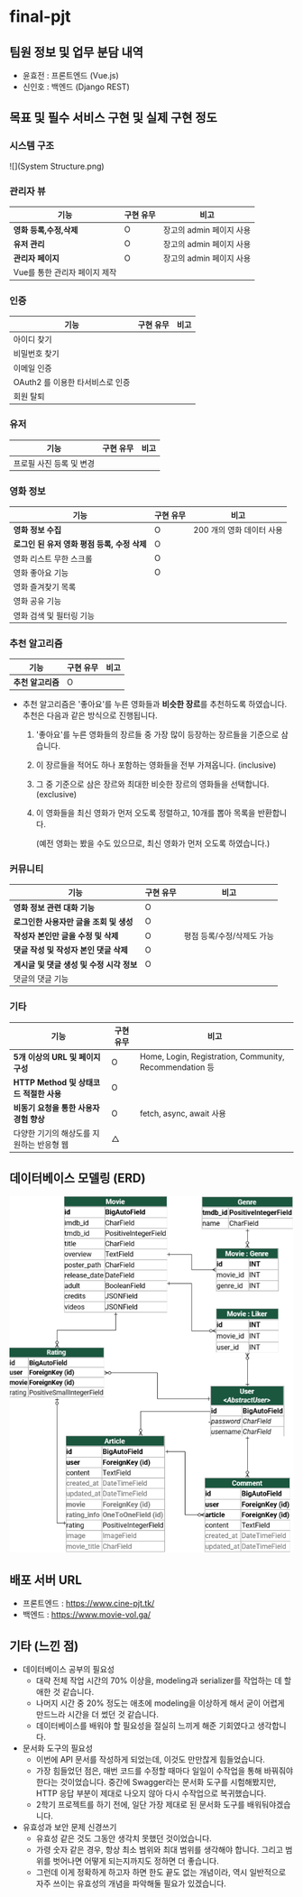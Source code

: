 # final-pjt

## 팀원 정보 및 업무 분담 내역

- 윤효전 : 프론트엔드 (Vue.js)
- 신인호 : 백엔드 (Django REST)

## 목표 및 필수 서비스 구현 및 실제 구현 정도

### 시스템 구조

![](System Structure.png)



### 관리자 뷰

| 기능                          | 구현 유무 | 비고                     |
| ----------------------------- | --------- | ------------------------ |
| **영화 등록,수정,삭제**       | O         | 장고의 admin 페이지 사용 |
| **유저 관리**                 | O         | 장고의 admin 페이지 사용 |
| **관리자 페이지**             | O         | 장고의 admin 페이지 사용 |
| Vue를 통한 관리자 페이지 제작 |           |                          |

### 인증

| 기능                             | 구현 유무 | 비고 |
| -------------------------------- | --------- | ---- |
| 아이디 찾기                      |           |      |
| 비밀번호 찾기                    |           |      |
| 이메일 인증                      |           |      |
| OAuth2 를 이용한 타서비스로 인증 |           |      |
| 회원 탈퇴                        |           |      |

### 유저

| 기능                     | 구현 유무 | 비고 |
| ------------------------ | --------- | ---- |
| 프로필 사진 등록 및 변경 |           |      |

### 영화 정보

| 기능                                         | 구현 유무 | 비고                      |
| -------------------------------------------- | --------- | ------------------------- |
| **영화 정보 수집**                           | O         | 200 개의 영화 데이터 사용 |
| **로그인 된 유저 영화 평점 등록, 수정 삭제** | O         |                           |
| 영화 리스트 무한 스크롤                      | O         |                           |
| 영화 좋아요 기능                             | O         |                           |
| 영화 즐겨찾기 목록                           |           |                           |
| 영화 공유 기능                               |           |                           |
| 영화 검색 및 필터링 기능                     |           |                           |

### 추천 알고리즘

| 기능              | 구현 유무 | 비고 |
| ----------------- | --------- | ---- |
| **추천 알고리즘** | O         |      |

- 추천 알고리즘은 '좋아요'를 누른 영화들과 **비슷한 장르**를 추천하도록 하였습니다.
  추천은 다음과 같은 방식으로 진행됩니다.

  1. '좋아요'를 누른 영화들의 장르들 중 가장 많이 등장하는 장르들을 기준으로 삼습니다.

  2. 이 장르들을 적어도 하나 포함하는 영화들을 전부 가져옵니다. (inclusive)

  3. 그 중 기준으로 삼은 장르와 최대한 비슷한 장르의 영화들을 선택합니다. (exclusive)

  4. 이 영화들을 최신 영화가 먼저 오도록 정렬하고, 10개를 뽑아 목록을 반환합니다.

     (예전 영화는 봤을 수도 있으므로, 최신 영화가 먼저 오도록 하였습니다.)



### 커뮤니티

| 기능                                      | 구현 유무 | 비고                       |
| ----------------------------------------- | --------- | -------------------------- |
| **영화 정보 관련 대화 기능**              | O         |                            |
| **로그인한 사용자만 글을 조회 및 생성**   | O         |                            |
| **작성자 본인만 글을 수정 및 삭제**       | O         | 평점 등록/수정/삭제도 가능 |
| **댓글 작성 및 작성자 본인 댓글 삭제**    | O         |                            |
| **게시글 및 댓글 생성 및 수정 시각 정보** | O         |                            |
| 댓글의 댓글 기능                          |           |                            |

### 기타

| 기능                                      | 구현 유무 | 비고                                                    |
| ----------------------------------------- | --------- | ------------------------------------------------------- |
| **5개 이상의 URL 및 페이지 구성**         | O         | Home, Login, Registration, Community, Recommendation 등 |
| **HTTP Method 및 상태코드 적절한 사용**   | O         |                                                         |
| **비동기 요청을 통한 사용자 경험 향상**   | O         | fetch, async, await 사용                                |
| 다양한 기기의 해상도를 지원하는 반응형 웹 | △         |                                                         |

## 데이터베이스 모델링 (ERD)

![ERD](./final-pjt-back/ERD.png)

## 배포 서버 URL

- 프론트엔드 : https://www.cine-pjt.tk/
- 백엔드 : https://www.movie-vol.ga/

## 기타 (느낀 점)

- 데이터베이스 공부의 필요성
  - 대략 전체 작업 시간의 70% 이상을, modeling과 serializer를 작업하는 데 할애한 것 같습니다.
  - 나머지 시간 중 20% 정도는 애초에 modeling을 이상하게 해서 굳이 어렵게 만드느라 시간을 더 썼던 것 같습니다. 
  - 데이터베이스를 배워야 할 필요성을 절실히 느끼게 해준 기회였다고 생각합니다.
- 문서화 도구의 필요성
  - 이번에 API 문서를 작성하게 되었는데, 이것도 만만찮게 힘들었습니다.
  - 가장 힘들었던 점은, 매번 코드를 수정할 때마다 일일이 수작업을 통해 바꿔줘야 한다는 것이었습니다. 중간에 Swagger라는 문서화 도구를 시험해봤지만, HTTP 응답 부분이 제대로 나오지 않아 다시 수작업으로 복귀했습니다.
  - 2학기 프로젝트를 하기 전에, 일단 가장 제대로 된 문서화 도구를 배워둬야겠습니다.
- 유효성과 보안 문제 신경쓰기
  - 유효성 같은 것도 그동안 생각치 못했던 것이었습니다.
  - 가령 숫자 같은 경우, 항상 최소 범위와 최대 범위를 생각해야 합니다.
    그리고 범위를 벗어나면 어떻게 되는지까지도 정하면 더 좋습니다.
  - 그런데 이게 정확하게 하고자 하면 한도 끝도 없는 개념이라,
    역시 일반적으로 자주 쓰이는 유효성의 개념을 파악해둘 필요가 있겠습니다.
